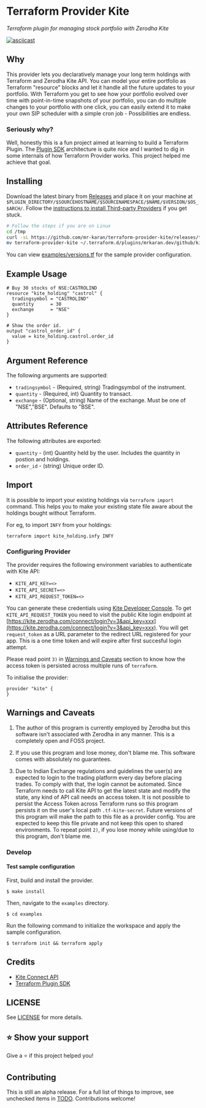 # Terraform Provider Kite
_Terraform plugin for managing stock portfolio with Zerodha Kite_

[![asciicast](https://asciinema.org/a/354736.png)](https://asciinema.org/a/354736)

## Why

This provider lets you declaratively manage your long term holdings with Terraform and Zerodha Kite API. You can model your entire portfolio as Terraform "resource" blocks and let it handle all the future updates to your portfolio. With Terraform you get to see how your portfolio evolved over time with point-in-time snapshots of your portfolio, you can do multiple changes to your portfolio with one click, you can easily extend it to make your own SIP scheduler with a simple cron job -  Possibilities are endless.

### Seriously why?

Well, honestly this is a fun project aimed at learning to build a Terraform Plugin. The [Plugin SDK](https://www.terraform.io/docs/extend/plugin-sdk.html) architecture is quite nice and I wanted to dig in some internals of how Terraform Provider works. This project helped me achieve that goal.

## Installing

Download the latest binary from [Releases](https://github.com/mr-karan/terraform-provider-kite/releases) and place it on your machine at `$PLUGIN_DIRECTORY/$SOURCEHOSTNAME/$SOURCENAMESPACE/$NAME/$VERSION/$OS_$ARCH/`. Follow the [instructions to install Third-party Providers](https://www.hashicorp.com/blog/automatic-installation-of-third-party-providers-with-terraform-0-13/) if you get stuck.

```sh
# Follow the steps if you are on Linux
cd /tmp
curl -sL https://github.com/mr-karan/terraform-provider-kite/releases/tag/v0.1.0 | tar xz
mv terraform-provider-kite ~/.terraform.d/plugins/mrkaran.dev/github/kite/0.1/linux_amd64/
```

You can view [examples/versions.tf](examples/versions.tf) for the sample provider configuration.

## Example Usage

```hcl
# Buy 30 stocks of NSE:CASTROLIND
resource "kite_holding" "castrol" {
  tradingsymbol = "CASTROLIND"
  quantity      = 30
  exchange      = "NSE"
}

# Show the order id.
output "castrol_order_id" {
  value = kite_holding.castrol.order_id
}
```

## Argument Reference

The following arguments are supported:

- `tradingsymbol` - (Required, string) Tradingsymbol of the instrument.
- `quantity` - (Required, int) Quantity to transact.
- `exchange` - (Optional, string) Name of the exchange. Must be one of "NSE","BSE". Defaults to "BSE".


## Attributes Reference

The following attributes are exported:

- `quantity` - (int) Quantity held by the user. Includes the quantity in postion and holdings.
- `order_id` - (string) Unique order ID.

## Import

It is possible to import your existing holdings via `terraform import` command. This helps you to make your existing state file aware about the holdings bought without Terraform.

For eg, to import `INFY` from your holdings:

`terraform import kite_holding.infy INFY`

### Configuring Provider

The provider requires the following environment variables to authenticate with Kite API:

- `KITE_API_KEY=<>`
- `KITE_API_SECRET=<>`
- `KITE_API_REQUEST_TOKEN=<>`

You can generate these credentials using [Kite Developer Console](https://developers.kite.trade/).
To get `KITE_API_REQUEST_TOKEN` you need to visit the public Kite login endpoint at [https://kite.zerodha.com/connect/login?v=3&api_key=xxx](https://kite.zerodha.com/connect/login?v=3&api_key=xxx). You will get `request_token` as a URL parameter to the redirect URL registered for your app. This is a one time token and will expire after first succesful login attempt.

Please read point `3)` in [Warnings and Caveats](#warnings-and-caveats) section to know how the access token is persisted across multiple runs of `terraform`.

To initialise the provider:

```hcl
provider "kite" {
}
```

## Warnings and Caveats

1) The author of this program is currently employed by Zerodha but this software isn't associated with Zerodha in any manner. This is a completely open and FOSS project.

2) If you use this program and lose money, don't blame me. This software comes with absolutely no 
guarantees.

3) Due to Indian Exchange regulations and guidelines the user(s) are expected to login to the trading platform every day before placing trades. To comply with that, the login cannot be automated. Since Terraform needs to call Kite API to get the latest state and modify the state, any kind of API call needs an access token. It is not possible to persist the Access Token across Terraform runs so this program persists it on the user's local path `.tf-kite-secret`. Future versions of this program will make the path to this file as a provider config. You are expected to keep this file private and not keep this open to shared environments. To repeat point `2)`, if you lose money while using/due to this program, don't blame me.

### Develop

#### Test sample configuration

First, build and install the provider.

```shell
$ make install
```

Then, navigate to the `examples` directory. 

```shell
$ cd examples
```

Run the following command to initialize the workspace and apply the sample configuration.

```shell
$ terraform init && terraform apply
```

## Credits

- [Kite Connect API](https://kite.trade/docs/connect/)
- [Terraform Plugin SDK](https://www.terraform.io/docs/extend/plugin-sdk.html)

## LICENSE

See [LICENSE](LICENSE) for more details.

## ⭐️ Show your support

Give a ⭐️ if this project helped you!

## Contributing

This is still an alpha release. For a full list of things to improve, see unchecked items in [TODO](TODO.md).
Contributions welcome!
